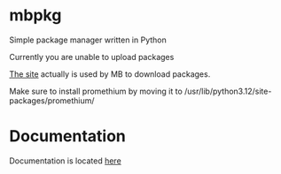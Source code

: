 # mbpkg
Simple package manager written in Python

Currently you are unable to upload packages

[The site](https://nate-telecomm.github.io/mbpkg/) actually is used by MB to download packages.

Make sure to install promethium by moving it to
/usr/lib/python3.12/site-packages/promethium/

# Documentation
Documentation is located [here]([https://nate-telecomm.github.io/mbpkg/documentation.html)
